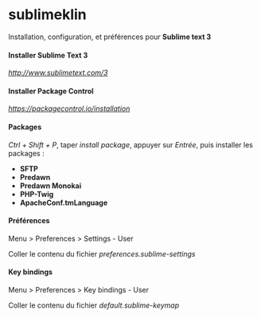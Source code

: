# sublimeklin
Installation, configuration, et préférences pour __Sublime text 3__

#### Installer Sublime Text 3
_http://www.sublimetext.com/3_

#### Installer Package Control
_https://packagecontrol.io/installation_

#### Packages
_Ctrl + Shift + P_, taper _install package_, appuyer sur _Entrée_, puis installer les packages :
* __SFTP__
* __Predawn__
* __Predawn Monokai__
* __PHP-Twig__
* __ApacheConf.tmLanguage__

#### Préférences
Menu > Preferences > Settings - User

Coller le contenu du fichier _preferences.sublime-settings_

#### Key bindings
Menu > Preferences > Key bindings - User

Coller le contenu du fichier _default.sublime-keymap_
